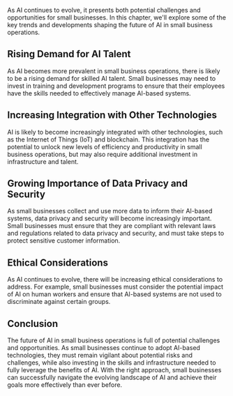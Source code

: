 
As AI continues to evolve, it presents both potential challenges and opportunities for small businesses. In this chapter, we'll explore some of the key trends and developments shaping the future of AI in small business operations.

Rising Demand for AI Talent
---------------------------

As AI becomes more prevalent in small business operations, there is likely to be a rising demand for skilled AI talent. Small businesses may need to invest in training and development programs to ensure that their employees have the skills needed to effectively manage AI-based systems.

Increasing Integration with Other Technologies
----------------------------------------------

AI is likely to become increasingly integrated with other technologies, such as the Internet of Things (IoT) and blockchain. This integration has the potential to unlock new levels of efficiency and productivity in small business operations, but may also require additional investment in infrastructure and talent.

Growing Importance of Data Privacy and Security
-----------------------------------------------

As small businesses collect and use more data to inform their AI-based systems, data privacy and security will become increasingly important. Small businesses must ensure that they are compliant with relevant laws and regulations related to data privacy and security, and must take steps to protect sensitive customer information.

Ethical Considerations
----------------------

As AI continues to evolve, there will be increasing ethical considerations to address. For example, small businesses must consider the potential impact of AI on human workers and ensure that AI-based systems are not used to discriminate against certain groups.

Conclusion
----------

The future of AI in small business operations is full of potential challenges and opportunities. As small businesses continue to adopt AI-based technologies, they must remain vigilant about potential risks and challenges, while also investing in the skills and infrastructure needed to fully leverage the benefits of AI. With the right approach, small businesses can successfully navigate the evolving landscape of AI and achieve their goals more effectively than ever before.
